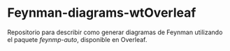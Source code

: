 # Feynman-diagrams-wtOverleaf

Repositorio para describir como generar diagramas de Feynman utilizando el paquete *feynmp-auto*, disponible en Overleaf.


